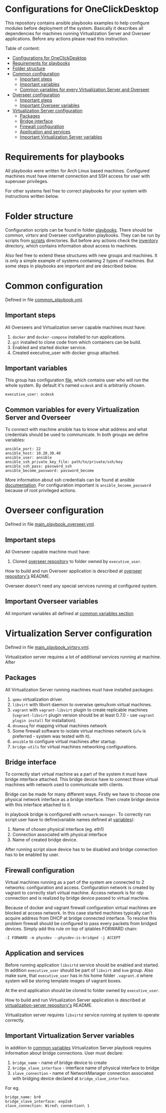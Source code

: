 # Configurations for OneClickDesktop

This repository contains ansible playbooks examples to help configure modules before deployment of the system.
Basically it describes all dependencies for machines running Virtualization Server and Overseer applications.
Before any actions please read this instruction.

Table of content:
- [Configurations for OneClickDesktop](#configurations-for-oneclickdesktop)
- [Requirements for playbooks](#requirements-for-playbooks)
- [Folder structure](#folder-structure)
- [Common configuration](#common-configuration)
  - [Important steps](#important-steps)
  - [Important variables](#important-variables)
  - [Common variables for every Virtualization Server and Overseer](#common-variables-for-every-virtualization-server-and-overseer)
- [Overseer configuration](#overseer-configuration)
  - [Important steps](#important-steps-1)
  - [Important Overseer variables](#important-overseer-variables)
- [Virtualization Server configuration](#virtualization-server-configuration)
  - [Packages](#packages)
  - [Bridge interface](#bridge-interface)
  - [Firewall configuration](#firewall-configuration)
  - [Application and services](#application-and-services)
  - [Important Virtualization Server variables](#important-virtualization-server-variables)

# Requirements for playbooks

All playbooks were written for Arch Linux based machines.
Configured machines must have internet connection and SSH access for user with superuser privileges.

For other systems feel free to correct playbooks for your system with instructions written below.

# Folder structure

Configuration scripts can be found in folder [playbooks](playbooks). There should be common, virtsrv and Overseer configuration playbooks.
They can be run by scripts from [scripts](scripts) directories.
But before any actions check the [inventory](inventory) directory, which contains information about access to machines.

Also feel free to extend these structures with new groups and machines. It is only a simple example of systems containing 2 types of machines. But some steps in playbooks are important and are described below.

# Common configuration
Defined in file [common_playbook.yml](playbooks/common_playbook.yml).

## Important steps

All Overseers and Virtualization server capable machines must have:
1. `docker` and `docker-compose` installed to run applications.
2. `git` installed to clone code from which containers can be build.
3. Enabled and started docker service.
4. Created executive_user with docker group attached.

## Important variables

This group has configuration [file](inventory/group_vars/all.yml), which contains user who will run the whole system. By default it's named `ocdesk` and is arbitrarily chosen.
```
executive_user: ocdesk
```

## Common variables for every Virtualization Server and Overseer

To connect with machine ansible has to know what address and what credentials should be used to communicate. In both groups we define variables:

```
ansible_port: 22
ansible_host: 10.20.30.40
ansible_user: ansible
ansible_ssh_private_key_file: path/to/private/ssh/key
ansible_ssh_pass: password_ssh
ansible_become_password: password_become
```

More information about ssh credentials can be found at ansible [documentation](https://docs.ansible.com/ansible/latest/user_guide/connection_details.html). For configuration important is `ansible_become_password` because of root privileged actions.

# Overseer configuration
Defined in file [main_playbook_overseer.yml](playbooks/overseer/main_playbook_overseer.yml).

## Important steps

All Overseer capable machine must have:
1. Cloned [overseer repository](https://github.com/one-click-desktop/overseer) to folder owned by `executive_user`.

How to build and run Overseer application is described at [overseer repository's](https://github.com/one-click-desktop/overseer) README.

Overseer doesn't need any special services running at configured system.

## Important Overseer variables

All important variables all defined at [common variables section](#common-variables-for-every-virtualization-server-and-overseer)

# Virtualization Server configuration
Defined in file [main_playbook_virtsrv.yml](playbooks/virtsrv/main_playbook_virtsrv.yml).

Virtualization server requires a lot of additional services running at machine. After

## Packages

All Virtualization Server running machines must have installed packages:
1. `qemu` virtualization driver.
2. `libvirt` with libvirt daemon to overwise qemu/kvm virtual machines.
3. `vagrant` with `vagrant-libvirt` plugin to create replicable machines (`vagrant-libvirt` plugin version should be at least 0.7.0 - use `vagrant plugin install` for installation).
4. `dnsmasq` for mapping virtual machines network
5. Some firewall software to isolate virtual machines network (`ufw` is preferred - system was tested with it).
6. `ansible` to configure virtual machines after startup.
7. `bridge-utils` for virtual machines networking configurations.

## Bridge interface
To correctly start virtual machine as a part of the system it must have bridge interface attached. This bridge device have to connect those virtual machines with network used to communicate with clients.

Bridge can be made for many different ways. Firstly we have to choose one physical network interface as a bridge interface. Then create bridge device with this interface attached to it.

In playbook bridge is configured with `network-manager`. To correctly run script user have to define(variable names defined at [variables](#important-virtualizatoin-server-variables)):
1. Name of chosen physical interface (eg. eth1)
2. Connection associated with physical interface
3. Name of created bridge device.

After running script slave device has to be disabled and bridge connection has to be enabled by user.

## Firewall configuration

Virtual machines running as a part of the system are connected to 2 networks: configuration and access.
Configuration network is created by vagrant to correctly start virtual machine.
Access network is for rdp connection and is realized by bridge device passed to virtual machine.

Because of docker and vagrant firewall configuration virtual machines are blocked at access network.
In this case started machines typically can't acquire address from DHCP at bridge connected interface.
To resolve this problem firewall should be configured to pass every packets from bridged devices.
Simply add this rule on top of iptables FORWARD chain:
```
-I FORWARD -m physdev --physdev-is-bridged -j ACCEPT
```

## Application and services

Before running application `libvirtd` service should be enabled and started.
In addition `executive_user` should be part of `libvirt` and `kvm` group.
Also make sure, that `executive_user` has in his home folder `.vagrant.d` where system will be storing template images of vagrant boxes.

At the end application should be cloned to folder owned by `executive_user`.

How to build and run Virtualization Server application is described at [virtualization-server repository's](https://github.com/one-click-desktop/virtualization-server) README.

Virtualization server requires `libvirtd` service running at system to operate correctly.


## Important Virtualization Server variables

In addition to [common variables](#common-variables-for-every-virtualization-server-and-overseer) Virtualization Server playbook requires information about bridge connections.
User must declare:
1. `bridge_name` - name of bridge device to create
2. `bridge_slave_interface` - interface name of physical interface to bridge
3. `slave_connection` - name of NetworkManager connection associated with bridging device declared at `bridge_slave_interface`.

For eg.
```
bridge_name: br0
bridge_slave_interface: enp2s0
slave_connection: Wired\ connection\ 1
```

